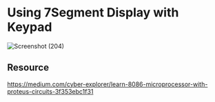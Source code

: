 # Using 7Segment Display with Keypad

![Screenshot (204)](https://user-images.githubusercontent.com/60793259/112340163-5e1dd900-8cd1-11eb-92e4-3b0324d5b134.png)

## Resource
https://medium.com/cyber-explorer/learn-8086-microprocessor-with-proteus-circuits-3f353ebc1f31
